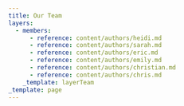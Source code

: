 ```yaml
---
title: Our Team
layers:
  - members:
      - reference: content/authors/heidi.md
      - reference: content/authors/sarah.md
      - reference: content/authors/eric.md
      - reference: content/authors/emily.md
      - reference: content/authors/christian.md
      - reference: content/authors/chris.md
    _template: layerTeam
_template: page
---
```

